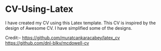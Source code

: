 # CV-Using-Latex


I have created my CV using this Latex template. This CV is inspired by the design of Awesome CV. I have simplified some of the designs.


Credit:-
https://github.com/muratcankaracabey/latex_cv 
https://github.com/dnl-blkv/mcdowell-cv

